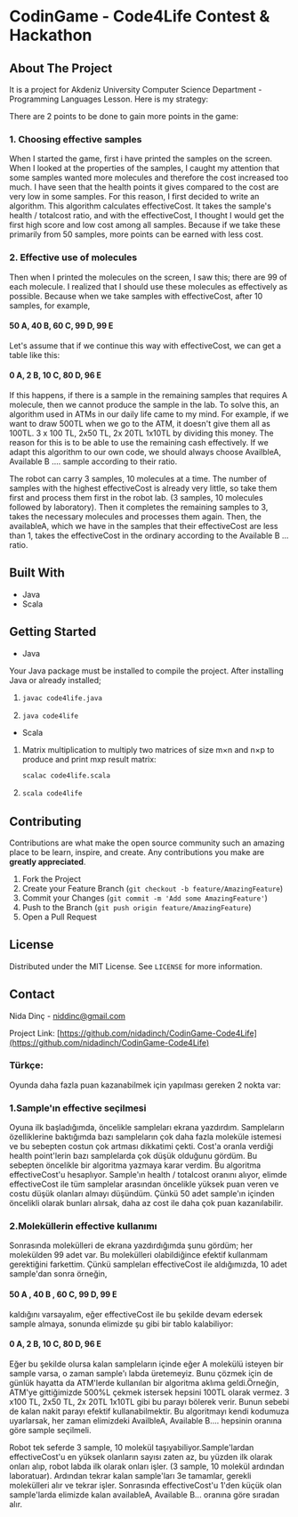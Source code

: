 #  CodinGame - Code4Life Contest & Hackathon

## About The Project

It is a project for Akdeniz University Computer Science Department - Programming Languages Lesson. 
Here is my strategy:

There are 2 points to be done to gain more points in the game:

### 1. Choosing effective samples
When I started the game, first i have printed the samples on the screen. When I looked at the properties of the samples, I caught my attention that some samples wanted more molecules and therefore the cost increased too much. I have seen that the health points it gives compared to the cost are very low in some samples. For this reason, I first decided to write an algorithm. This algorithm calculates effectiveCost. It takes the sample's health / totalcost ratio, and with the effectiveCost, I thought I would get the first high score and low cost among all samples. Because if we take these primarily from 50 samples, more points can be earned with less cost.


### 2. Effective use of molecules
Then when I printed the molecules on the screen, I saw this; there are 99 of each molecule. I realized that I should use these molecules as effectively as possible. Because when we take samples with effectiveCost, after 10 samples, for example,

#### 50 A, 40 B, 60 C, 99 D, 99 E

Let's assume that if we continue this way with effectiveCost, we can get a table like this:

#### 0 A, 2 B, 10 C, 80 D, 96 E

If this happens, if there is a sample in the remaining samples that requires A molecule, then we cannot produce the sample in the lab.
To solve this, an algorithm used in ATMs in our daily life came to my mind. For example, if we want to draw 500TL when we go to the ATM, it doesn't give them all as 100TL. 3 x 100 TL, 2x50 TL, 2x 20TL 1x10TL by dividing this money. The reason for this is to be able to use the remaining cash effectively. If we adapt this algorithm to our own code, we should always choose AvailbleA, Available B .... sample according to their ratio.


The robot can carry 3 samples, 10 molecules at a time. The number of samples with the highest effectiveCost is already very little, so take them first and process them first in the robot lab. (3 samples, 10 molecules followed by laboratory). Then it completes the remaining samples to 3, takes the necessary molecules and processes them again. Then, the availableA, which we have in the samples that their effectiveCost are less than 1, takes the effectiveCost in the ordinary according to the Available B ... ratio.


## Built With 

* Java
* Scala

## Getting Started 

* Java

Your Java package must be installed to compile the project. After installing Java or already installed;

1. ```sh
   javac code4life.java 

   ```
2. ```sh
   java code4life 

   ```

* Scala

1. Matrix multiplication to multiply two matrices of size m×n and n×p to produce and print mxp result matrix:
   ```sh
   scalac code4life.scala

   ```
2. ```sh
   scala code4life 

   ```
  
   
## Contributing

Contributions are what make the open source community such an amazing place to be learn, inspire, and create. Any contributions you make are **greatly appreciated**.

1. Fork the Project
2. Create your Feature Branch (`git checkout -b feature/AmazingFeature`)
3. Commit your Changes (`git commit -m 'Add some AmazingFeature'`)
4. Push to the Branch (`git push origin feature/AmazingFeature`)
5. Open a Pull Request



## License

Distributed under the MIT License. See `LICENSE` for more information.


## Contact

Nida Dinç - niddinc@gmail.com

Project Link: [https://github.com/nidadinch/CodinGame-Code4Life](https://github.com/nidadinch/CodinGame-Code4Life)

  
### Türkçe:

Oyunda daha fazla puan kazanabilmek için yapılması gereken 2 nokta var: 
### 1.Sample'ın effective seçilmesi
Oyuna ilk başladığımda, öncelikle sampleları ekrana yazdırdım. Sampleların özelliklerine baktığımda  bazı sampleların çok daha fazla moleküle istemesi ve bu sebepten costun çok artması dikkatimi çekti. Cost'a oranla verdiği health point'lerin bazı samplelarda çok düşük olduğunu gördüm. Bu sebepten öncelikle bir algoritma yazmaya karar verdim. Bu algoritma effectiveCost'u hesaplıyor. Sample'ın health / totalcost oranını alıyor, elimde effectiveCost ile tüm samplelar arasından öncelikle yüksek puan veren ve costu düşük olanları almayı düşündüm. Çünkü 50 adet sample'ın içinden öncelikli olarak bunları alırsak, daha az cost ile daha çok puan kazanılabilir. 

### 2.Moleküllerin effective kullanımı
Sonrasında molekülleri de ekrana yazdırdığımda şunu gördüm; her molekülden 99 adet var. Bu molekülleri olabildiğince efektif kullanmam gerektiğini farkettim. Çünkü sampleları effectiveCost ile aldığımızda, 10 adet sample'dan sonra örneğin, 

#### 50 A , 40 B , 60 C, 99 D, 99 E 

kaldığını varsayalım, eğer effectiveCost ile bu şekilde devam edersek sample almaya, sonunda elimizde şu gibi bir tablo kalabiliyor:

#### 0 A, 2 B, 10 C, 80 D, 96 E 

Eğer bu şekilde olursa kalan sampleların içinde eğer A molekülü isteyen bir sample varsa, o zaman sample'ı labda üretemeyiz. 
Bunu çözmek için de günlük hayatta da ATM'lerde kullanılan bir algoritma aklıma geldi.Örneğin, ATM'ye gittiğimizde 500%L çekmek istersek hepsini 100TL olarak vermez. 3 x100 TL, 2x50 TL, 2x 20TL 1x10TL gibi bu parayı bölerek verir. Bunun sebebi de kalan nakit parayı efektif kullanabilmektir. Bu algoritmayı kendi kodumuza uyarlarsak, her zaman elimizdeki AvailbleA, Available B.... hepsinin oranına göre sample seçilmeli.


Robot tek seferde 3 sample, 10 molekül taşıyabiliyor.Sample'lardan effectiveCost'u en yüksek olanların sayısı zaten az, bu yüzden ilk olarak onları alıp, robot labda ilk olarak onları işler. (3 sample, 10 molekül ardından laboratuar). Ardından tekrar kalan sample'ları 3e tamamlar, gerekli molekülleri alır ve tekrar işler. Sonrasında effectiveCost'u 1'den küçük olan sample'larda elimizde kalan availableA, Available B... oranına göre sıradan alır. 

